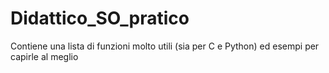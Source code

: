 # Didattico_SO_pratico
Contiene una lista di funzioni molto utili (sia per C e Python) ed esempi per capirle al meglio
